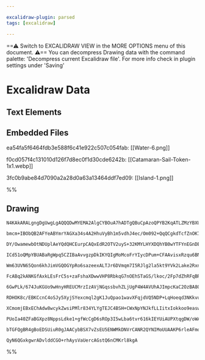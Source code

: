 ```yaml
---

excalidraw-plugin: parsed
tags: [excalidraw]

---
```

==⚠  Switch to EXCALIDRAW VIEW in the MORE OPTIONS menu of this document. ⚠== You can decompress Drawing data with the command palette: 'Decompress current Excalidraw file'. For more info check in plugin settings under 'Saving'


# Excalidraw Data

## Text Elements
## Embedded Files
ea54fa5f6464fdb3e588f6c41e922c507c054fab: [[Water-6.png]]

f0cd057f4c131010d126f7d8ec0f1d30cde6242b: [[Catamaran-Sail-Token-1x1.webp]]

3fc0b9abe84d7090a2a28d0a63a13464ddf7ed09: [[Island-1.png]]

%%
## Drawing
```compressed-json
N4KAkARALgngDgUwgLgAQQQDwMYEMA2AlgCYBOuA7hADTgQBuCpAzoQPYB2KqATLZMzYBXUtiRoIACyhQ4zZAHoFAc0JRJQgEYA6bGwC2CgF7N6hbEcK4OCtptbErHALRY8RMpWdx8Q1TdIEfARcZgRmBShcZQUebQAObQBmGjoghH0EDihmbgBtcDBQMBKIEm4IIwBBACFnYgApAEYhAHl9AEUOgGEAUQAVADl+gH0a+IbUkshYRArCfWikflLM

bmcm+IBObQB2AFYeABYmrYAGXa34s4A2HhuVyBh1m5vdhJ4ec/Om092+QqQCgkdTcfZnOK7I5bJJJE6fN48JKPKQIQjKaTcI5JM7aV5NV43GEXGFHI4o6zKYLcM4o5hQUhsADWCG6bHwbFIFQZ1mYcFwgWyU1Kmlw2CZykZQg4xDZHK5Eh5HD5AqyUGFkAAZoR8PgAMqwakSSRijSBDUQemMlkAdRBkm4TTpDOZCANMCN6EEHgtUoxHHCuTQTsBE

DY/OwamewbOtNDUplAeYQdQHCEurpCAQxEdR2OTV2uyS+32KMYLHYXDQhYB0wYTFYnEGnDEjv2SRutwhNxDdaEcGIuCg2cdRfi/yS8VO11rpUIzAAIulhzm0JqCGEUZLhHAAJLEFN5AC6KM0whlvWCmWyh5PoaIHCZ3DTGfvbHFI7QDKECBR2uC+4VCE+xHOu+yajcRyQZqxCaEkCD7PE8QQdgJwIFsnzYOCuzYGcIHrpoFrMO44ioAU0xgL20xN

ICd51oQMpYBUABaRgWpq5CZIBaAvvgzpDkIKYQIgMoMcoFrYIycDPum+CFAAvisxRzqu6BNB0/QABIAFbdMoWwWrMpFlIsyjLKGaxoBs47aL8txTk02JwnhuwotGqDOEiOzHFBZxJDwfnXPEIEosCxCgmg4JxnWkhohi6poHmiQ4jcJZNF8uzbPEkEUhwVKkdFpRWq6cqcty5DKvygrqqeYoSgmsrsmVioVSq1XsTq+qGsZJrYGa5l1sVtr2o6zr

Wm63UVN65Qon6khJimVGQOGYpRo6sazeexALTJr6DVmqm7I5RJlg2la5kt9YVk2Lake2RxnFsWypciob9oOK6jpOE7xDwTT+VsKLzkuwSfWuG6/qG279vut6nltl4ZGqcP3gxT48bJKIch+qnfpDdb/gg3HoMBoG4OBkHQbB8GIchNyoU06GYdhuH4bghF0iR+SApRjyUbRQOMZZ6C4Gc7GcUTqm8fxUCCRUImOHlElSbtcklIphTKZA5QSPQbAw

FcABq2kANKGfAxkLEsFrC5s+zaFshaXDwwVHP8RbkqG7nOEhSTaGS/lkoc/2Fp7dZhRFqBRSisXopiiWwtoPDghhuwXGcRz7EWpahpSnqFQILosqVCroEqbVqhaoritDMol+VvJVZXf6de6npSKaIgDUVRcIHa4UOsGY2um3xnTTmm1+PNgajaGK2RrA60FxADU7Rje1FQdYIlgcp3XVWvBQnvjYcM2HCtsGR1nNsx2uW9A5Dp+qAFt9SKZX5SSA

6GwPLk/674JuKGUo9wHnyHREUCMrzIzAVjNGqssbvhZLjUgP4W4AVUhAJImpcKaC2OzBA8QjjEDTucXAPAyHxGIGcXANwki4H+lBIhxBNS7GzI9IiXM0DkWonzGi0xwHayFhUMh4tcBcSlpjUM9IBJCQVmJZW4ZVYKSUt/DBHAOAAEdehPS2E0c2cwJBWzMjbbgf0bgJH+giI6WwQK7FoW5F4Wwjh7ACt2K4HZk5h1KBHQez99hNG0P4z42F2wXC

RDHOK8c/EBKCcnC4oSJy5XyjSYexcmql2gK1JuQpao1wavXFqjdVQ5NDP+LqHoeqd3NKkvuI0h5SN7qPKa7IZrxmEP6Ge9S6zzzWjGZeq9OmpkkftJ+SJYQPFDOWE+YJP7H0rGfC+qBMr3CdlnFE71H6qRfjCRyTQs54QmfRRcv9VL/0AXWaGICUZ1jPNKYgiNrw5BgajR88C3w424Gc/GpRCbEwgJqM42AqFZ01EcbA/0mhnEhcQdKNwWHEHiAg

XCmomjEBxEChAdw8wcykZwsiPMlr834YLYgTEJC4BSH+CWxNpYNJkfLLIitxIokkoo9easwDyXAHRCAuA4BwANI/bgyloCxUyBUQcpAnwrAYIQBAFAah1Vro1eUFQADEmpNVauFBAbAIhqq7mHPoA040CnoDVYzS13ddX6rVIajIiq8lbTNZkop7UZV6tIAao1AAxVuk0JDjx1Z671GQTWun7pHWcNqvV2qNeGlkTTA0tInoUGNob9AACV2nT2TL

PUoIa40ZFaBGXpz8NppsLdke1+gfWcCgD6sROp3I5wLba6tvr616kIEYUiAUPXtqgDW/oWAoBVCIMoA+EBgiahqpWwdNbBWkDHV6tgFBYq4AkRvdNRb9C9BlFUVd66QgYIFIyKgA7Y0doyIe89/QLYVAajq4ijJdQAA0sTvB4IWG48RJyp07P4rxlpWW6gAJqOmODsMk6Vv1wY8TKowbADDCsmQQH8jpbI3zdso+dV6h1GuzXcte6An0yslCQbtv

bTGFQgBR4gBoEDSUiuR0gJAACybBSX7vZsEU5ENWMkDNVrCANR2QYNIMoUUAAKP6rleAFmoAp+TuJ9gAEoLSZoQModMApH1SdwLJnESmkS0l4MZ1AqmNO4bbfhhNCAS1QErCmWlPyJZacYmxpWaARNZF40/PGLKiDMdQIF0MHAxGkTC90oQUAHxRZQQgGzy1NDaSRTkPUEW4Cce4xFzQfHPkCbTWKJzjB+jIfwKhusRkprpGwE5zgElBJQAMPegx

QyN6QGxkgwrADvlddCGO+rhAysVaUercAGstQ6nCMKrl8kgA
```
%%